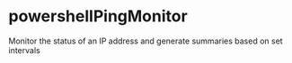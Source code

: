 # powershellPingMonitor
Monitor the status of an IP address and generate summaries based on set intervals

